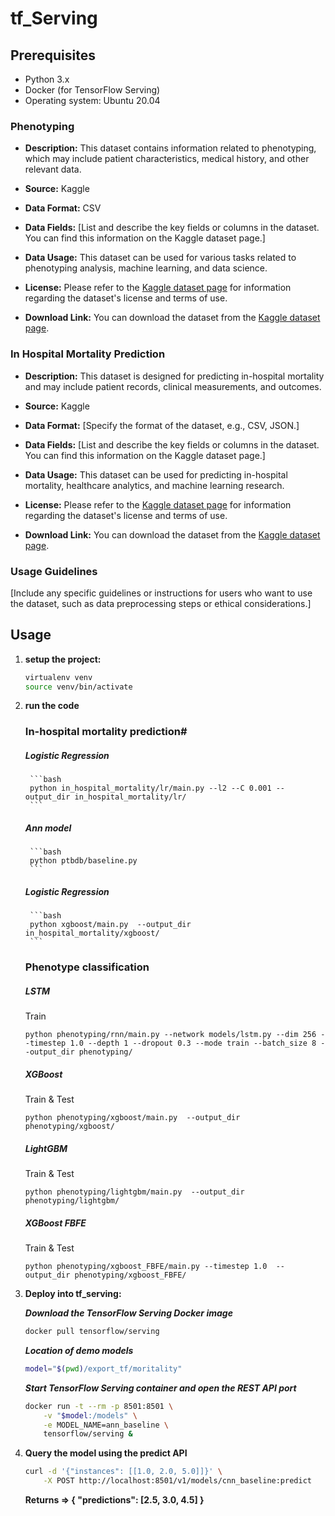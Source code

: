 # tf_Serving


## Prerequisites

- Python 3.x
- Docker (for TensorFlow Serving)
- Operating system: Ubuntu 20.04

### Phenotyping

- **Description:** This dataset contains information related to phenotyping, which may include patient characteristics, medical history, and other relevant data.

- **Source:** Kaggle

- **Data Format:** CSV

- **Data Fields:** [List and describe the key fields or columns in the dataset. You can find this information on the Kaggle dataset page.]

- **Data Usage:** This dataset can be used for various tasks related to phenotyping analysis, machine learning, and data science.

- **License:** Please refer to the [Kaggle dataset page](https://www.kaggle.com/datasets/uzair54/phenotyping) for information regarding the dataset's license and terms of use.

- **Download Link:** You can download the dataset from the [Kaggle dataset page](https://www.kaggle.com/datasets/uzair54/phenotyping).

### In Hospital Mortality Prediction

- **Description:** This dataset is designed for predicting in-hospital mortality and may include patient records, clinical measurements, and outcomes.

- **Source:** Kaggle

- **Data Format:** [Specify the format of the dataset, e.g., CSV, JSON.]

- **Data Fields:** [List and describe the key fields or columns in the dataset. You can find this information on the Kaggle dataset page.]

- **Data Usage:** This dataset can be used for predicting in-hospital mortality, healthcare analytics, and machine learning research.

- **License:** Please refer to the [Kaggle dataset page](https://www.kaggle.com/datasets/saurabhshahane/in-hospital-mortality-prediction) for information regarding the dataset's license and terms of use.

- **Download Link:** You can download the dataset from the [Kaggle dataset page](https://www.kaggle.com/datasets/saurabhshahane/in-hospital-mortality-prediction).

### Usage Guidelines

[Include any specific guidelines or instructions for users who want to use the dataset, such as data preprocessing steps or ethical considerations.]




## Usage

1. **setup the project:**
   ```bash
   virtualenv venv
   source venv/bin/activate
   ```
2. **run the code**
    ### In-hospital mortality prediction#
    ##### Logistic Regression
        ```bash
        python in_hospital_mortality/lr/main.py --l2 --C 0.001 --output_dir in_hospital_mortality/lr/  
        ```
    ##### Ann model
        ```bash
        python ptbdb/baseline.py
        ```
    ##### Logistic Regression
        ```bash
        python xgboost/main.py  --output_dir in_hospital_mortality/xgboost/
        ```
    ### Phenotype classification

    ##### LSTM
    Train

    ```
    python phenotyping/rnn/main.py --network models/lstm.py --dim 256 --timestep 1.0 --depth 1 --dropout 0.3 --mode train --batch_size 8 --output_dir phenotyping/
    ```

    ##### XGBoost
    Train & Test
    ```
    python phenotyping/xgboost/main.py  --output_dir phenotyping/xgboost/
    ```

    ##### LightGBM
    Train & Test
    ```
    python phenotyping/lightgbm/main.py  --output_dir phenotyping/lightgbm/
    ```

    ##### XGBoost FBFE
    Train & Test
    ```
    python phenotyping/xgboost_FBFE/main.py --timestep 1.0  --output_dir phenotyping/xgboost_FBFE/
    ```


3. **Deploy into tf_serving:**
    
    ***Download the TensorFlow Serving Docker image***
    ```bash
    docker pull tensorflow/serving
    ```
    ***Location of demo models***
    ```bash
    model="$(pwd)/export_tf/moritality"
    ``````
    ***Start TensorFlow Serving container and open the REST API port***
    ```bash
    docker run -t --rm -p 8501:8501 \
        -v "$model:/models" \
        -e MODEL_NAME=ann_baseline \
        tensorflow/serving &
    ```
4. **Query the model using the predict API**
    ```bash
    curl -d '{"instances": [[1.0, 2.0, 5.0]]}' \
        -X POST http://localhost:8501/v1/models/cnn_baseline:predict
    ```
    **Returns => { "predictions": [2.5, 3.0, 4.5] }**








